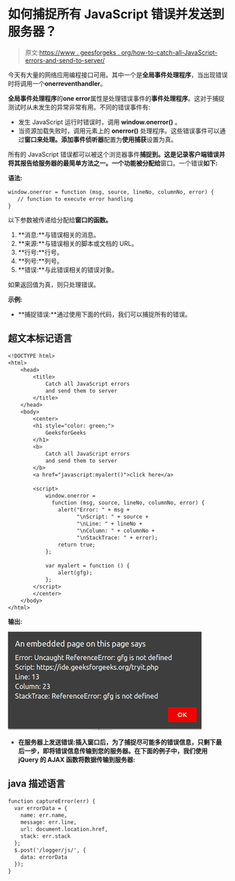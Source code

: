 # 如何捕捉所有 JavaScript 错误并发送到服务器？

> 原文:[https://www . geesforgeks . org/how-to-catch-all-JavaScript-errors-and-send-to-server/](https://www.geeksforgeeks.org/how-to-catch-all-javascript-errors-and-send-them-to-server/)

今天有大量的网络应用编程接口可用。其中一个是**全局事件处理程序**，当出现错误时将调用一个**onerreventhandler**。

**全局事件处理程序**的**one error**属性是处理错误事件的**事件处理程序**。这对于捕捉测试时从未发生的异常非常有用。不同的错误事件有:

*   发生 JavaScript 运行时错误时，调用 **window.onerror()** 。
*   当资源加载失败时，调用元素上的 **onerror()** 处理程序。这些错误事件可以通过**窗口来处理。添加事件侦听器**配置为**使用捕获**设置为真。

所有的 JavaScript 错误都可以被这个浏览器事件**捕捉到。这是记录客户端错误并将其报告给服务器的最简单方法之一。一个功能被分配给**窗口。一个错误**如下:**

**语法:**

```
window.onerror = function (msg, source, lineNo, columnNo, error) {
   // function to execute error handling
}
```

以下参数被传递给分配给**窗口的函数。**

1.  **消息:**与错误相关的消息。
2.  **来源:**与错误相关的脚本或文档的 URL。
3.  **行号:**行号。
4.  **列号:**列号。
5.  **错误:**与此错误相关的错误对象。

如果返回值为真，则只处理错误。

**示例:**

*   **捕捉错误:**通过使用下面的代码，我们可以捕捉所有的错误。

## 超文本标记语言

```
<!DOCTYPE html>
<html>
    <head>
        <title>
            Catch all JavaScript errors 
            and send them to server
        </title>
    </head>
    <body>
        <center>
        <h1 style="color: green;">
            GeeksforGeeks
        </h1>
        <b>
            Catch all JavaScript errors 
            and send them to server
        </b>
        <a href="javascript:myalert()">click here</a>

        <script>
            window.onerror = 
              function (msg, source, lineNo, columnNo, error) {
                alert("Error: " + msg + 
                      "\nScript: " + source + 
                      "\nLine: " + lineNo + 
                      "\nColumn: " + columnNo + 
                      "\nStackTrace: " + error);
                return true;
            };

            var myalert = function () {
                alert(gfg);
            };
        </script>
        </center>
    </body>
</html>
```

**输出:**

![](img/94fd6b276c2cf6daedae473d05730af0.png)

*   **在服务器上发送错误:**插入**窗口后，为了捕捉尽可能多的错误信息，只剩下最后一步，即将错误信息传输到您的服务器。在下面的例子中，我们使用 **jQuery 的 AJAX 函数**将数据传输到服务器:**

## java 描述语言

```
function captureError(err) {
  var errorData = {
    name: err.name, 
    message: err.line, 
    url: document.location.href,
    stack: err.stack 
  };
  $.post('/logger/js/', {
    data: errorData
  });
}
```
